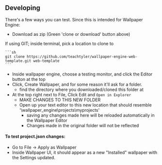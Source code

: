
## Developing

There's a few ways you can test. Since this is intended for Wallpaper Engine:
    
  -  Download as zip (Green 'clone or download' button above) 
  
  If using GIT;  inside terminal, pick a location to clone to
  
    ```sh
    git clone https://github.com/teachtyler/wallpaper-engine-web-template.git web-template
    ```
    
  - Inside wallpaper engine, choose a testing monitor, and click the Editor button at the top
  - Click, Create Wallpaper, and for some reason it'll ask for a folder.
     - find the directory where you downloaded/cloned this folder at
  - At the top right next to File, Click Edit and `Open in Explorer`
    - MAKE CHANGES TO THIS NEW FOLDER
    - Open up your text editor to this new location that should resemble '\wallpaper_engine\projects\myprojects\'
      - saving any changes made here will be reloaded automatically in the Wallpaper Editor
      - Changes made in the original folder will not be reflected
    
    
 ####  To test project.json changes: 

  - Go to File -> Apply as Wallpaper
  - Inside Wallpaper UI, it should appear as a new "Installed" wallpaper with the Settings updated. 
